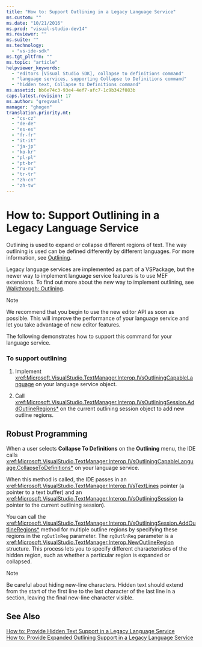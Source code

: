 ```yaml
---
title: "How to: Support Outlining in a Legacy Language Service"
ms.custom: ""
ms.date: "10/21/2016"
ms.prod: "visual-studio-dev14"
ms.reviewer: ""
ms.suite: ""
ms.technology: 
  - "vs-ide-sdk"
ms.tgt_pltfrm: ""
ms.topic: "article"
helpviewer_keywords: 
  - "editors [Visual Studio SDK], collapse to definitions command"
  - "language services, supporting Collapse to Definitions command"
  - "hidden text, Collapse to Definitions command"
ms.assetid: bb6e74c3-93e4-4ef7-afc7-1c9b342f083b
caps.latest.revision: 17
ms.author: "gregvanl"
manager: "ghogen"
translation.priority.mt: 
  - "cs-cz"
  - "de-de"
  - "es-es"
  - "fr-fr"
  - "it-it"
  - "ja-jp"
  - "ko-kr"
  - "pl-pl"
  - "pt-br"
  - "ru-ru"
  - "tr-tr"
  - "zh-cn"
  - "zh-tw"
---
```

# How to: Support Outlining in a Legacy Language Service
Outlining is used to expand or collapse different regions of text. The way outlining is used can be defined differently by different languages. For more information, see [Outlining](../../ide/outlining.md).  
  
 Legacy language services are implemented as part of a VSPackage, but the newer way to implement language service features is to use MEF extensions. To find out more about the new way to implement outlining, see [Walkthrough: Outlining](../../extensibility/walkthrough--outlining.md).  
  
> [!NOTE]
>  We recommend that you begin to use the new editor API as soon as possible. This will improve the performance of your language service and let you take advantage of new editor features.  
  
 The following demonstrates how to support this command for your language service.  
  
### To support outlining  
  
1.  Implement <xref:Microsoft.VisualStudio.TextManager.Interop.IVsOutliningCapableLanguage> on your language service object.  
  
2.  Call <xref:Microsoft.VisualStudio.TextManager.Interop.IVsOutliningSession.AddOutlineRegions*> on the current outlining session object to add new outline regions.  
  
## Robust Programming  
 When a user selects **Collapse To Definitions** on the **Outlining** menu, the IDE calls <xref:Microsoft.VisualStudio.TextManager.Interop.IVsOutliningCapableLanguage.CollapseToDefinitions*> on your language service.  
  
 When this method is called, the IDE passes in an <xref:Microsoft.VisualStudio.TextManager.Interop.IVsTextLines> pointer (a pointer to a text buffer) and an <xref:Microsoft.VisualStudio.TextManager.Interop.IVsOutliningSession> (a pointer to the current outlining session).  
  
 You can call the <xref:Microsoft.VisualStudio.TextManager.Interop.IVsOutliningSession.AddOutlineRegions*> method for multiple outline regions by specifying these regions in the `rgOutlnReg` parameter. The `rgOutlnReg` parameter is a <xref:Microsoft.VisualStudio.TextManager.Interop.NewOutlineRegion> structure. This process lets you to specify different characteristics of the hidden region, such as whether a particular region is expanded or collapsed.  
  
> [!NOTE]
>  Be careful about hiding new-line characters. Hidden text should extend from the start of the first line to the last character of the last line in a section, leaving the final new-line character visible.  
  
## See Also  
 [How to: Provide Hidden Text Support in a Legacy Language Service](../../extensibility/internals/how-to--provide-hidden-text-support-in-a-legacy-language-service.md)   
 [How to: Provide Expanded Outlining Support in a Legacy Language Service](../../extensibility/internals/how-to--provide-expanded-outlining-support-in-a-legacy-language-service.md)